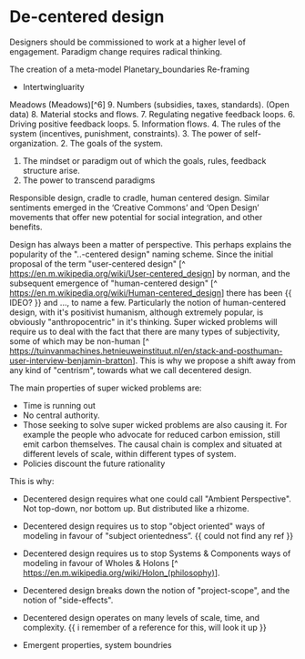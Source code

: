 # De-centered design

Designers should be commissioned to work at a higher level of engagement. Paradigm change requires radical thinking.


The creation of a meta-model
    Planetary_boundaries
    Re-framing


* Intertwingluarity

Meadows (Meadows)[^6]
9. Numbers (subsidies, taxes, standards).
    (Open data)
8. Material stocks and flows.
7. Regulating negative feedback loops.
6. Driving positive feedback loops.
5. Information flows.
4. The rules of the system (incentives, punishment, constraints).
3. The power of self-organization.
2. The goals of the system.
1. The mindset or paradigm out of which the goals, rules, feedback structure  arise.
0. The power to transcend paradigms


Responsible design, cradle to cradle, human centered design. Similar sentiments emerged in the ‘Creative Commons’ and ‘Open Design’ movements that offer new potential for social integration, and other benefits.


Design has always been a matter of perspective. This perhaps explains the popularity of the "..-centered design" naming scheme. Since the initial proposal of the term "user-centered design" [^ <https://en.m.wikipedia.org/wiki/User-centered_design>] by norman, and the subsequent emergence of "human-centered design" [^ <https://en.m.wikipedia.org/wiki/Human-centered_design>] there has been {{ IDEO? }}  and ..., to name a few. Particularly the notion of human-centered design, with it's positivist humanism, although extremely popular, is obviously "anthropocentric" in it's thinking. Super wicked problems will require us to deal with the fact that there are many types of subjectivity, some of which may be non-human [^ <https://tuinvanmachines.hetnieuweinstituut.nl/en/stack-and-posthuman-user-interview-benjamin-bratton>]. This is why we propose a shift away from any kind of "centrism", towards what we call decentered design.

The main properties of super wicked problems are:

* Time is running out
* No central authority.
* Those seeking to solve super wicked problems are also causing it. For example the people who advocate for reduced carbon emission, still emit carbon themselves. The causal chain is complex and situated at different levels of scale, within different types of system.
* Policies discount the future rationality

This is why:

* Decentered design requires what one could call "Ambient Perspective". Not top-down, nor bottom up. But distributed like a rhizome.

* Decentered design requires us to stop "object oriented" ways of modeling in favour of "subject orientedness”. {{ could not find any ref }}

* Decentered design requires us to stop Systems & Components ways of modeling in favour of Wholes & Holons [^ <https://en.m.wikipedia.org/wiki/Holon_(philosophy)>].

* Decentered design breaks down the notion of "project-scope", and the notion of "side-effects".

* Decentered design operates on many levels of scale, time, and complexity. {{ i remember of a reference for this, will look it up }}

* Emergent properties, system boundries
